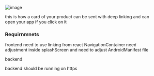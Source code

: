 ![image](https://github.com/user-attachments/assets/ddf30b68-95a3-4192-8c67-824605b2e441)


this is how a card of your product can be sent with deep linking and can open your app if you click on it 

### Requirnmnets
frontend 
need to use linking from react NavigationContainer  need adjustment inside splashScreen  and need to adjust AndroidManifest file 

backend

backend should be running on https
